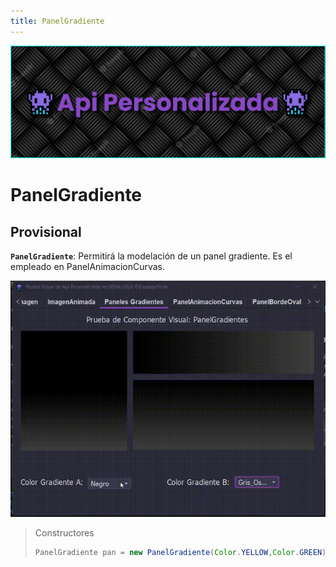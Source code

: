 ```yaml
---
title: PanelGradiente
---
```


![a](/images/banner.png)

# PanelGradiente

## Provisional

<b>`PanelGradiente`</b>: Permitirá la modelación de un panel gradiente. Es el empleado en PanelAnimacionCurvas.

![a](/gifs/panel-gradiente.gif)

> Constructores
>
> ```java
> PanelGradiente pan = new PanelGradiente(Color.YELLOW,Color.GREEN);
> ```
